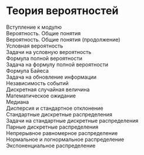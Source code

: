 # Теория вероятностей
Вступление к модулю\
Вероятность. Общие понятия\
Вероятность. Общие понятия (продолжение)\
Условная вероятность\
Задачи на условную вероятность\
Формула полной вероятности\
Задача на формулу полной вероятности\
Формула Байеса\
Задача на обновление информации\
Независимость событий\
Дискретная случайная величина\
Математическое ожидание\
Медиана\
Дисперсия и стандартное отклонение\
Стандартные дискретные распределения\
Задачи на стандартные дискретные распределения\
Парные дискретные распределения\
Непрерывное равномерное распределение\
Нормальное и логнормальное распределение\
Экспоненциальное распределение
